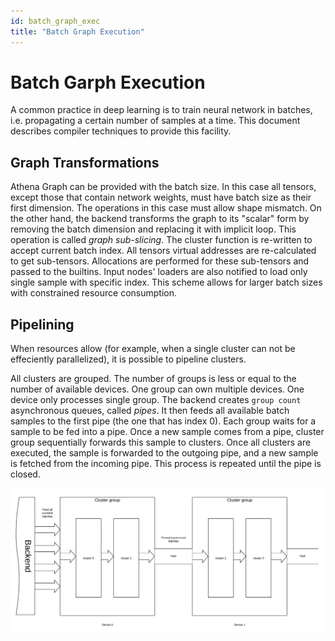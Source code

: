 ```yaml
---
id: batch_graph_exec 
title: "Batch Graph Execution"
---
```


# Batch Garph Execution

A common practice in deep learning is to train neural network in batches, i.e.
propagating a certain number of samples at a time. This document describes
compiler techniques to provide this facility.

## Graph Transformations

Athena Graph can be provided with the batch size. In this case all tensors,
except those that contain network weights, must have batch size as their
first dimension. The operations in this case must allow shape mismatch. On the
other hand, the backend transforms the graph to its "scalar" form by removing
the batch dimension and replacing it with implicit loop. This operation is
called *graph sub-slicing*. The cluster function is re-written to accept current
batch index. All tensors virtual addresses are re-calculated to get sub-tensors.
Allocations are performed for these sub-tensors and passed to the builtins.
Input nodes' loaders are also notified to load only single sample with specific
index. This scheme allows for larger batch sizes with constrained resource
consumption.

<!-- TODO provide MLIR graph Example here -->

## Pipelining

When resources allow (for example, when a single cluster can not be effeciently
parallelized), it is possible to pipeline clusters. 

All clusters are grouped. The number of groups is less or equal to the number
of available devices. One group can own multiple devices. One device only
processes single group. The backend creates `group count` asynchronous queues,
called *pipes*. It then feeds all available batch samples to the first pipe
(the one that has index 0). Each group waits for a sample to be fed into a pipe.
Once a new sample comes from a pipe, cluster group sequentially forwards this
sample to clusters. Once all clusters are executed, the sample is forwarded to
the outgoing pipe, and a new sample is fetched from the incoming pipe. This
process is repeated until the pipe is closed.

![Pipeline Execution](06_pipeline.svg)